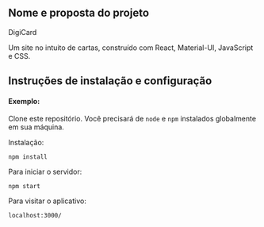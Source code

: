 ## Nome e proposta do projeto

DigiCard

Um site no intuito de cartas, construído com React, Material-UI, JavaScript e CSS.

## Instruções de instalação e configuração

#### Exemplo:  

Clone este repositório. Você precisará de `node` e `npm` instalados globalmente em sua máquina.  

Instalação:

`npm install`  

Para iniciar o servidor:

`npm start`  

Para visitar o aplicativo:

`localhost:3000/`  

